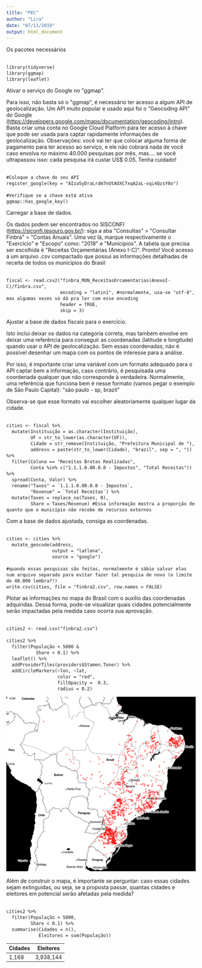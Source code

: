 ```yaml
---
title: "PEC"
author: "Lira"
date: "07/11/2019"
output: html_document
---
```


Os pacotes necessários

```{r PACKAGES}

library(tidyverse)
library(ggmap)
library(leaflet)

```

Ativar o serviço do Google no "ggmap". 

Para isso, não basta só o "ggmap", é necessário ter acesso a algum API de geolocalização. 
Um API muito popular e usado aqui foi o "Geocoding API" do Google (https://developers.google.com/maps/documentation/geocoding/intro). 
Basta criar uma conta no Google Cloud Platform para ter acesso à chave que pode ser usada para captar rapidamente informações de geolocalização.
Observações: você vai ter que colocar alguma forma de pagamento para ter acesso ao serviço, e ele não cobrará nada de você caso envolva no máximo 40.000 pesquisas por mês, mas.... se você ultrapassou isso: cada pesquisa irá custar US$ 0.05. Tenha cuidado!

```{r ACTIVATE GOOGLE SERVICE}

#Coloque a chave do seu API
register_google(key = "AIzaSyDraLrdm7nUtAOXC7xqA2aL-vqi4QzsY0o")

#Verifique se a chave está ativa
ggmap::has_google_key()

```

Carregar a base de dados. 

Os dados podem ser encontrados no SISCONFI (https://siconfi.tesouro.gov.br/): siga a aba "Consultas" > "Consultar Finbra" > "Contas Anuais". Uma vez lá, marque respectivamente o "Exercício" e "Escopo" como: "2018" e "Municípios". A tabela que precisa ser escolhida é "Receitas Orçamentárias (Anexo I-C)". Pronto! Você acesso a um arquivo .csv compactado que possui as informações detalhadas de receita de todos os municípios do Brasil

```{r DATASET}

fiscal <- read.csv2("finbra_MUN_ReceitasOrcamentarias(AnexoI-C)/finbra.csv", 
                    encoding = "latin1", #normalmente, usa-se "utf-8", mas algumas vezes só dá pra ler com esse encoding
                    header = TRUE, 
                    skip = 3)

```

Ajustar a base de dados fiscais para o exercício. 

Isto inclui deixar os dados na categoria correta, mas também envolve em deixar uma referência para conseguir as coordenadas (latitude e longitude) quando usar o API de geolocalização. Sem essas coordenadas, não é possível desenhar um mapa com os pontos de interesse para a análise. 

Por isso, é importante criar uma variável com um formato adequado para o API captar bem a informação, caso contrário, é pesquisada uma coordenada qualquer que não corresponde à verdadeira. Normalmente, uma referência que funciona bem é nesse formato (vamos pegar o exemplo de São Paulo Capital): "são paulo - sp, brazil"

Observa-se que esse formato vai escolher aleatoriamente qualquer lugar da cidade. 

```{r FIX DATASET}

cities <- fiscal %>% 
  mutate(Instituição = as.character(Instituição),
         UF = str_to_lower(as.character(UF)),
         Cidade = str_remove(Instituição, "Prefeitura Municipal de "),
         address = paste(str_to_lower(Cidade), "brazil", sep = ", ")) %>% 
  filter(Coluna == "Receitas Brutas Realizadas",
         Conta %in% c("1.1.1.0.00.0.0 - Impostos", "Total Receitas")) %>% 
  spread(Conta, Valor) %>% 
  rename("Taxes" = `1.1.1.0.00.0.0 - Impostos`, 
         "Revenue" = `Total Receitas`) %>% 
  mutate(Taxes = replace_na(Taxes, 0), 
         Share = Taxes/Revenue) #Essa informação mostra a proporção de quanto que o município não recebe de recursos externos

```

Com a base de dados ajustada, consiga as coordenadas. 

```{r GEOCODING}

cities <- cities %>% 
  mutate_geocode(address, 
                 output = "latlona", 
                 source = "google")

#quando essas pesquisas são feitas, normalmente é sábio salvar elas num arquivo separado para evitar fazer tal pesquisa de novo (o limite de 40.000 lembra?!)
write.csv(cities, file = "finbra2.csv", row.names = FALSE)

```

Plotar as informações no mapa do Brasil com o auxílio das coordenadas adquiridas. Dessa forma, pode-se visualizar quais cidades potencialmente serão impactadas pela medida caso ocorra sua aprovação. 

```{r PLOT}

cities2 <- read.csv("finbra2.csv")

cities2 %>%
  filter(População < 5000 &
           Share < 0.1) %>% 
  leaflet() %>%
  addProviderTiles(providers$Stamen.Toner) %>%
  addCircleMarkers(~lon, ~lat,
                   color = "red",
                   fillOpacity =  0.3,
                   radius = 0.2)

```
![alt text](https://github.com/JimmyFlorido/PEC188-2019/blob/master/Final.png "Cidades Impactadas")


Além de construir o mapa, é importante se perguntar: caso essas cidades sejam extinguidas, ou seja, se a proposta passar, quantas cidades e eleitores em potencial serão afetadas pela medida? 

```{r THENUMBER}

cities2 %>%
  filter(População < 5000,
         Share < 0.1) %>%
  summarise(Cidades = n(),
            Eleitores = sum(População))

```

| Cidades       | Eleitores     |
| ------------- |:-------------:|
| 1,168         | 3,938,144     |


